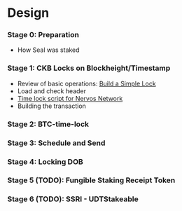 # Design

### Stage 0: Preparation

- How Seal was staked

### Stage 1: CKB Locks on Blockheight/Timestamp

- Review of basic operations: [Build a Simple Lock](https://docs.nervos.org/docs/dapp/simple-lock)
- Load and check header
- [Time lock script for Nervos Network](https://github.com/Hanssen0/ckb-script-time-lock)
- Building the transaction

### Stage 2: BTC-time-lock

### Stage 3: Schedule and Send

### Stage 4: Locking DOB

### Stage 5 (TODO): Fungible Staking Receipt Token

### Stage 6 (TODO): SSRI - UDTStakeable